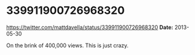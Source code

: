 # 339911900726968320
https://twitter.com/mattdavella/status/339911900726968320
**Date:** 2013-05-30

On the brink of 400,000 views. This is just crazy.
